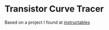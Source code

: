 # Transistor Curve Tracer

Based on a project I found at [instructables](https://www.instructables.com/Transistor-Curve-Tracer)
